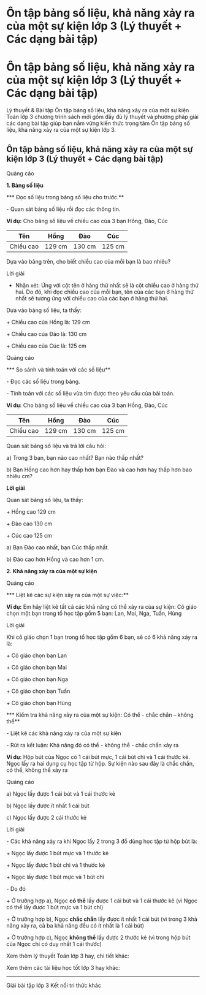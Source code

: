 # Ôn tập bảng số liệu, khả năng xảy ra của một sự kiện lớp 3 (Lý thuyết + Các dạng bài tập)

# Ôn tập bảng số liệu, khả năng xảy ra của một sự kiện lớp 3 (Lý thuyết + Các dạng bài tập)

Lý thuyết & Bài tập Ôn tập bảng số liệu, khả năng xảy ra của một sự kiện Toán lớp 3 chương trình sách mới gồm đầy đủ lý thuyết và phương pháp giải các dạng bài tập giúp bạn nắm vững kiến thức trọng tâm Ôn tập bảng số liệu, khả năng xảy ra của một sự kiện lớp 3.

## Ôn tập bảng số liệu, khả năng xảy ra của một sự kiện lớp 3 (Lý thuyết + Các dạng bài tập)

Quảng cáo

**1\. Bảng số liệu**

*** Đọc số liệu trong bảng số liệu cho trước.**

\- Quan sát bảng số liệu rồi đọc các thông tin. 

**Ví dụ:** Cho bảng số liệu về chiều cao của 3 bạn Hồng, Đào, Cúc

Tên |  Hồng |  Đào |  Cúc  
---|---|---|---  
Chiều cao |  129 cm |  130 cm |  125 cm  
  
Dựa vào bảng trên, cho biết chiều cao của mỗi bạn là bao nhiêu?

Lời giải

* Nhận xét: Ứng với cột tên ở hàng thứ nhất sẽ là cột chiều cao ở hàng thứ hai. Do đó, khi đọc chiều cao của mỗi bạn, tên của các bạn ở hàng thứ nhất sẽ tương ứng với chiều cao của các bạn ở hàng thứ hai.

Dựa vào bảng số liệu, ta thấy:

\+ Chiều cao của Hồng là: 129 cm

\+ Chiều cao của Đào là: 130 cm

\+ Chiều cao của Cúc là: 125 cm

Quảng cáo

*** So sánh và tính toán với các số liệu**

\- Đọc các số liệu trong bảng. 

\- Tính toán với các số liệu vừa tìm được theo yêu cầu của bài toán. 

**Ví dụ:** Cho bảng số liệu về chiều cao của 3 bạn Hồng, Đào, Cúc

Tên |  Hồng |  Đào |  Cúc  
---|---|---|---  
Chiều cao |  129 cm |  130 cm |  125 cm  
  
Quan sát bảng số liệu và trả lời câu hỏi:

a) Trong 3 bạn, bạn nào cao nhất? Bạn nào thấp nhất?

b) Bạn Hồng cao hơn hay thấp hơn bạn Đào và cao hơn hay thấp hơn bao nhiêu cm?

**Lời giải**

Quan sát bảng số liệu, ta thấy:

\+ Hồng cao 129 cm

\+ Đào cao 130 cm

\+ Cúc cao 125 cm

a) Bạn Đào cao nhất, bạn Cúc thấp nhất.

b) Đào cao hơn Hồng và cao hơn 1 cm.

**2\. Khả năng xảy ra của một sự kiện**

Quảng cáo

*** Liệt kê các sự kiện xảy ra của một sự việc:**

**Ví dụ:** Em hãy liệt kê tất cả các khả năng có thể xảy ra của sự kiện: Cô giáo chọn một bạn trong tổ học tập gồm 5 bạn: Lan, Mai, Nga, Tuấn, Hùng

Lời giải

Khi cô giáo chọn 1 bạn trong tổ học tập gồm 6 bạn, sẽ có 6 khả năng xảy ra là:

\+ Cô giáo chọn bạn Lan

\+ Cô giáo chọn bạn Mai

\+ Cô giáo chọn bạn Nga

\+ Cô giáo chọn bạn Tuấn

\+ Cô giáo chọn bạn Hùng

*** Kiểm tra khả năng xảy ra của một sự kiện: Có thể - chắc chắn – không thể**

\- Liệt kê các khả năng xảy ra của một sự kiện

\- Rút ra kết luận: Khả năng đó có thể - không thể - chắc chắn xảy ra

**Ví dụ:** Hộp bút của Ngọc có 1 cái bút mực, 1 cái bút chì và 1 cái thước kẻ. Ngọc lấy ra hai dụng cụ học tập từ hộp. Sự kiện nào sau đây là chắc chắn, có thể, không thể xảy ra

Quảng cáo

a) Ngọc lấy được 1 cái bút và 1 cái thước kẻ

b) Ngọc lấy được ít nhất 1 cái bút

c) Ngọc lấy được 2 cái thước kẻ

Lời giải

\- Các khả năng xảy ra khi Ngọc lấy 2 trong 3 đồ dùng học tập từ hộp bút là:

\+ Ngọc lấy được 1 bút mực và 1 thước kẻ

\+ Ngọc lấy được 1 bút chì và 1 thước kẻ

\+ Ngọc lấy được 1 bút mực và 1 bút chì

\- Do đó

\+ Ở trường hợp a), Ngọc **có thể** lấy được 1 cái bút và 1 cái thước kẻ (vì Ngọc có thể lấy được 1 bút mực và 1 bút chì)

\+ Ở trường hợp b), Ngọc **chắc chắn** lấy được ít nhất 1 cái bút (vì trong 3 khả năng xảy ra, cả ba khả năng đều có ít nhất là 1 cái bút)

\+ Ở trường hợp c), Ngọc **không thể** lấy được 2 thước kẻ (vì trong hộp bút của Ngọc chỉ có duy nhất 1 cái thước)

Xem thêm lý thuyết Toán lớp 3 hay, chi tiết khác:

Xem thêm các tài liệu học tốt lớp 3 hay khác:

* * *

Giải bài tập lớp 3 Kết nối tri thức khác
